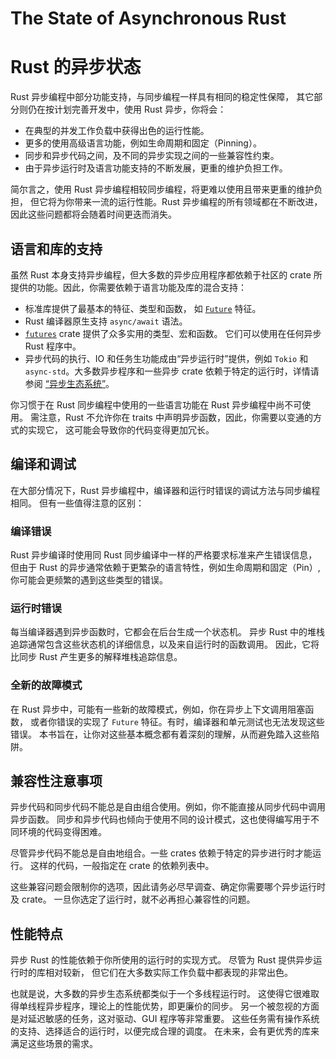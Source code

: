 # The State of Asynchronous Rust
# Rust 的异步状态

Rust 异步编程中部分功能支持，与同步编程一样具有相同的稳定性保障，
其它部分则仍在按计划完善开发中，使用 Rust 异步，你将会：

- 在典型的并发工作负载中获得出色的运行性能。
- 更多的使用高级语言功能，例如生命周期和固定（Pinning）。
- 同步和异步代码之间，及不同的异步实现之间的一些兼容性约束。
- 由于异步运行时及语言功能支持的不断发展，更重的维护负担工作。

简尔言之，使用 Rust 异步编程相较同步编程，将更难以使用且带来更重的维护负担，
但它将为你带来一流的运行性能。Rust 异步编程的所有领域都在不断改进，
因此这些问题都将会随着时间更迭而消失。

## 语言和库的支持

虽然 Rust 本身支持异步编程，但大多数的异步应用程序都依赖于社区的 crate
所提供的功能。因此，你需要依赖于语言功能及库的混合支持：

- 标准库提供了最基本的特征、类型和函数，
  如 [`Future`](https://doc.rust-lang.org/std/future/trait.Future.html) 
  特征。
- Rust 编译器原生支持 `async/await` 语法。
- [`futures`](https://docs.rs/futures/) crate 提供了众多实用的类型、宏和函数。
  它们可以使用在任何异步 Rust 程序中。
- 异步代码的执行、IO 和任务生功能成由“异步运行时”提供，例如 `Tokio` 和
  `async-std`。大多数异步程序和一些异步 crate 依赖于特定的运行时，详情请参阅
  [“异步生态系统”](../08_ecosystem/00_chapter.md)。

你习惯于在 Rust 同步编程中使用的一些语言功能在 Rust 异步编程中尚不可使用。
需注意，Rust 不允许你在 traits 中声明异步函数，因此，你需要以变通的方式的实现它，
这可能会导致你的代码变得更加冗长。

## 编译和调试

在大部分情况下，Rust 异步编程中，编译器和运行时错误的调试方法与同步编程相同。
但有一些值得注意的区别：

### 编译错误

Rust 异步编译时使用同 Rust 同步编译中一样的严格要求标准来产生错误信息，
但由于 Rust 的异步通常依赖于更繁杂的语言特性，例如生命周期和固定（Pin）,
你可能会更频繁的遇到这些类型的错误。

### 运行时错误

每当编译器遇到异步函数时，它都会在后台生成一个状态机。
异步 Rust 中的堆栈追踪通常包含这些状态机的详细信息，以及来自运行时的函数调用。
因此，它将比同步 Rust 产生更多的解释堆栈追踪信息。

### 全新的故障模式

在 Rust 异步中，可能有一些新的故障模式，例如，你在异步上下文调用阻塞函数，
或者你错误的实现了 `Future` 特征。有时，编译器和单元测试也无法发现这些错误。
本书旨在，让你对这些基本概念都有着深刻的理解，从而避免踏入这些陷阱。

## 兼容性注意事项

异步代码和同步代码不能总是自由组合使用。例如，你不能直接从同步代码中调用异步函数。
同步和异步代码也倾向于使用不同的设计模式，这也使得编写用于不同环境的代码变得困难。

尽管异步代码不能总是自由地组合。一些 crates 依赖于特定的异步进行时才能运行。
这样的代码，一般指定在 crate 的依赖列表中。

这些兼容问题会限制你的选项，因此请务必尽早调查、确定你需要哪个异步运行时及 crate。
一旦你选定了运行时，就不必再担心兼容性的问题。

## 性能特点

异步 Rust 的性能依赖于你所使用的运行时的实现方式。
尽管为 Rust 提供异步运行时的库相对较新，
但它们在大多数实际工作负载中都表现的非常出色。

也就是说，大多数的异步生态系统都类似于一个多线程运行时。
这使得它很难取得单线程异步程序，理论上的性能优势，即更廉价的同步。
另一个被忽视的方面是对延迟敏感的任务，这对驱动、GUI 程序等非常重要。
这些任务需有操作系统的支持、选择适合的运行时，以便完成合理的调度。
在未来，会有更优秀的库来满足这些场景的需求。
